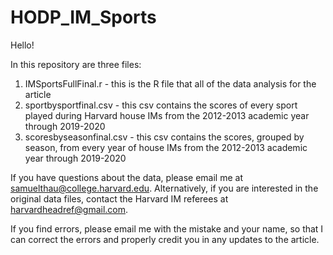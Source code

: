 # HODP_IM_Sports
Hello! 

In this repository are three files:
1) IMSportsFullFinal.r - this is the R file that all of the data analysis for the article
2) sportbysportfinal.csv - this csv contains the scores of every sport played during Harvard house IMs from the 2012-2013 academic year through 2019-2020
3) scoresbyseasonfinal.csv - this csv contains the scores, grouped by season, from every year of house IMs from the 2012-2013 academic year through 2019-2020

If you have questions about the data, please email me at samuelthau@college.harvard.edu. Alternatively, if you are interested in the original data files, contact the Harvard IM referees at harvardheadref@gmail.com.

If you find errors, please email me with the mistake and your name, so that I can correct the errors and properly credit you in any updates to the article. 

